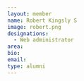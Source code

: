 ```yaml
---
layout: member
name: Robert Kingsly S
image: robert.png
designations: 
  - Web administrator
area:
bio:
email:
type: alumni
---
```

